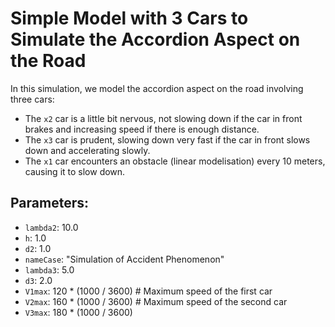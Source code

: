 # Simple Model with 3 Cars to Simulate the Accordion Aspect on the Road

In this simulation, we model the accordion aspect on the road involving three cars:

- The `x2` car is a little bit nervous, not slowing down if the car in front brakes and increasing speed if there is enough distance.
- The `x3` car is prudent, slowing down very fast if the car in front slows down and accelerating slowly.
- The `x1` car encounters an obstacle (linear modelisation) every 10 meters, causing it to slow down.

## Parameters:

- `lambda2`: 10.0
- `h`: 1.0
- `d2`: 1.0
- `nameCase`: "Simulation of Accident Phenomenon"
- `lambda3`: 5.0
- `d3`: 2.0
- `V1max`: 120 * (1000 / 3600) # Maximum speed of the first car
- `V2max`: 160 * (1000 / 3600) # Maximum speed of the second car
- `V3max`: 180 * (1000 / 3600)
